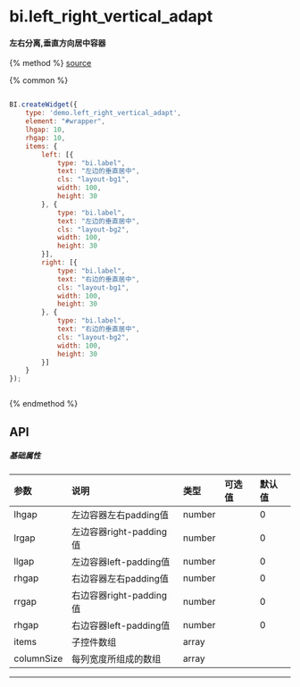 
# bi.left_right_vertical_adapt

#### 左右分离,垂直方向居中容器

{% method %}
[source](https://jsfiddle.net/fineui/2udhep9z/)

{% common %}
```javascript

BI.createWidget({
    type: 'demo.left_right_vertical_adapt',
    element: "#wrapper",
    lhgap: 10,
    rhgap: 10,
    items: {
        left: [{
            type: "bi.label",
            text: "左边的垂直居中",
            cls: "layout-bg1",
            width: 100,
            height: 30
        }, {
            type: "bi.label",
            text: "左边的垂直居中",
            cls: "layout-bg2",
            width: 100,
            height: 30
        }],
        right: [{
            type: "bi.label",
            text: "右边的垂直居中",
            cls: "layout-bg1",
            width: 100,
            height: 30
        }, {
            type: "bi.label",
            text: "右边的垂直居中",
            cls: "layout-bg2",
            width: 100,
            height: 30
        }]
    }
});



```

{% endmethod %}


## API
##### 基础属性
| 参数    | 说明                           | 类型       | 可选值 | 默认值
| :------ |:-------------                  | :-----     | :----|:----
| lhgap | 左边容器左右padding值    |    number  |  |  0  |
| lrgap | 左边容器right-padding值    |    number  |  |  0  |
| llgap | 左边容器left-padding值   |    number  |  |  0  |
| rhgap | 右边容器左右padding值  |    number  |  |  0  |
| rrgap | 右边容器right-padding值    |    number  |  |  0  |
| rhgap | 右边容器left-padding值 |    number  |  |  0  |
| items | 子控件数组     |    array |  |  |
| columnSize | 每列宽度所组成的数组     |    array |  |  | |

---